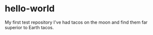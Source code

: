 # hello-world
My first test repository
I've had tacos on the moon and find them far superior to Earth tacos.
